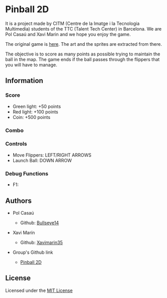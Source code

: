 # Pinball 2D
It is a project made by CITM (Centre de la Imatge i la Tecnologia Multimedia) students of the TTC (Talent Tech Center) in Barcelona. We are Pol Casaú and Xavi Marin and we hope you enjoy the game.

The original game is [here](https://www.classicgame.com/game/Metal+Pinball). The art and the sprites are extracted from there. 

The objective is to score as many points as possible trying to maintain the ball in the map. The game ends if the ball passes through the flippers that you will have to manage.

## Information
### Score
- Green light: +50 points
- Red light: +100 points
- Coin: +500 points

### Combo


### Controls
- Move Flippers: LEFT/RIGHT ARROWS
- Launch Ball: DOWN ARROW

### Debug Functions
- F1:


## Authors
* Pol Casaú
  - Github: [Bullseye14](https://github.com/Bullseye14)
  
* Xavi Marín
  - Github: [Xavimarin35](https://github.com/xavimarin35)
  
* Group's Github link
  - [Pinball 2D](https://github.com/xavimarin35/Pinball2D_Physics)
  

## License

Licensed under the [MIT License](LICENSE)
